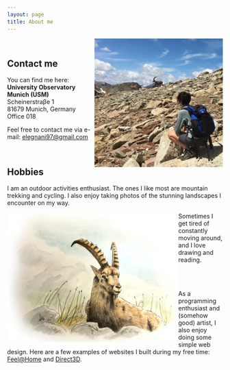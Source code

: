 ```yaml
---
layout: page
title: About me
---
```


<img class="post-img" width=300 align="right" src="/assets/img/stambecchi.jpg"/>

<br>

## Contact me

You can find me here: <br>
**University Observatory Munich (USM)** <br>
Scheinerstraβe 1 <br>
81679 Munich, Germany <br>
Office 018

Feel free to contact me via e-mail: [elegnani97@gmail.com](mailto:elegnani97@gmail.com)

<br>

## Hobbies

I am an outdoor activities enthusiast. The ones I like most are mountain trekking and cycling. I also enjoy taking photos of the stunning landscapes I encounter on my way.

<img class="post-img" width=400 align="left" src="/assets/img/stambecco.png"/>

Sometimes I get tired of constantly moving around, and I love drawing and reading.

<br>

<br>

As a programming enthusiast and (somehow good) artist, I also enjoy doing some simple web design. Here are a few examples of websites I built during my free time: [Feel@Home](https://www.feelathome.eu/) and [Direct3D](https://www.direct3d.it/).

<!---* See my [Blog](https://elisalegnani.github.io/blog) page for more! *--->

<!---* Ooops, almost forgot to mention my unconditional love for cats an animals. Here is Pepe :) *--->
